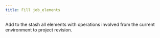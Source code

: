 ```yaml
---
title: Fill job_elements
---
```


Add to the stash all elements with operations involved from the current environment to project revision.     


